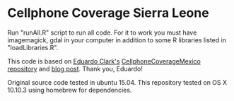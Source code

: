 # Cellphone Coverage Sierra Leone

Run "runAll.R" script to run all code. For it to work you must have imagemagick, gdal in your computer in addition to some R libraries listed in "loadLibraries.R".

This code is based on [Eduardo Clark's](https://github.com/EduardoClark) [CellphoneCoverageMexico repository](https://github.com/EduardoClark/CellphoneCoverageMexico) and [blog post](http://eduardoclark.github.io/jekyll/update/Celulares/). Thank you, Eduardo!

Original source code tested in ubuntu 15.04. This repository tested on OS X 10.10.3 using homebrew for dependencies.
